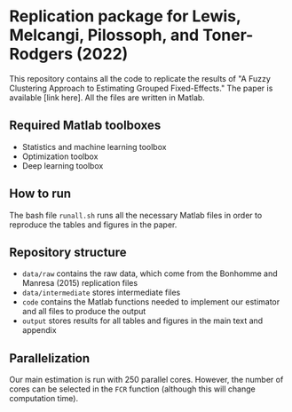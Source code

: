 # Replication package for Lewis, Melcangi, Pilossoph, and Toner-Rodgers (2022)

This repository contains all the code to replicate the results of  "A Fuzzy Clustering Approach to Estimating Grouped Fixed-Effects." The paper is available [link here]. All the files are written in Matlab.

## Required Matlab toolboxes

- Statistics and machine learning toolbox
- Optimization toolbox
- Deep learning toolbox

## How to run

The bash file `runall.sh` runs all the necessary Matlab files in order to reproduce the tables and figures in the paper. 

## Repository structure

- `data/raw` contains the raw data, which come from the Bonhomme and Manresa (2015) replication files
- `data/intermediate` stores intermediate files
- `code` contains the Matlab functions needed to implement our estimator and all files to produce the output
- `output` stores results for all tables and figures in the main text and appendix

## Parallelization

Our main estimation is run with 250 parallel cores. However, the number of cores can be selected in the `FCR` function (although this will change computation time).






